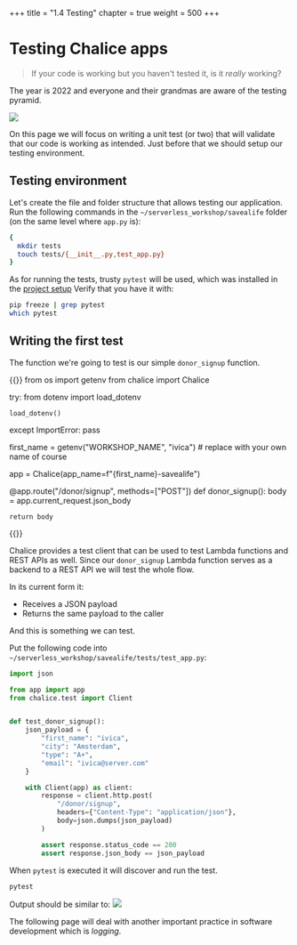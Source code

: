 +++
title = "1.4 Testing"
chapter = true
weight = 500
+++

# Testing Chalice apps

> If your code is working but you haven't tested it, is it _really_ working?

The year is 2022 and everyone and their grandmas are aware of the testing pyramid.

![](/images/testing_pyramid.png)

On this page we will focus on writing a unit test (or two) that will validate that our code is working as intended. Just
before that we should setup our testing environment.

## Testing environment

Let's create the file and folder structure that allows testing our application. Run the following commands in 
the `~/serverless_workshop/savealife` folder (on the same level where `app.py` is):

```bash
{
  mkdir tests
  touch tests/{__init__.py,test_app.py}
}
```

As for running the tests, trusty `pytest` will be used, which was installed in the [project setup](../20-prerequisites/100-setup.html)
Verify that you have it with:

```bash
pip freeze | grep pytest
which pytest
```

## Writing the first test

The function we're going to test is our simple `donor_signup` function. 

{{<highlight python>}}
from os import getenv
from chalice import Chalice

try:
    from dotenv import load_dotenv

    load_dotenv()
except ImportError:
    pass

first_name = getenv("WORKSHOP_NAME", "ivica")  # replace with your own name of course

app = Chalice(app_name=f"{first_name}-savealife")

@app.route("/donor/signup", methods=["POST"])
def donor_signup():
    body = app.current_request.json_body

    return body
{{</highlight>}}

Chalice provides a test client that can be used to test Lambda functions and REST APIs as well. Since our 
`donor_signup` Lambda function serves as a backend to a REST API we will test the whole flow.

In its current form it:
- Receives a JSON payload
- Returns the same payload to the caller

And this is something we can test.

Put the following code into `~/serverless_workshop/savealife/tests/test_app.py`:

```python
import json

from app import app
from chalice.test import Client


def test_donor_signup():
    json_payload = {
        "first_name": "ivica",
        "city": "Amsterdam",
        "type": "A+",
        "email": "ivica@server.com"
    }

    with Client(app) as client:
        response = client.http.post(
            "/donor/signup",
            headers={"Content-Type": "application/json"},
            body=json.dumps(json_payload)
        )

        assert response.status_code == 200
        assert response.json_body == json_payload
```

When `pytest` is executed it will discover and run the test.

```bash
pytest
```

Output should be similar to:
![](/images/code_screenshots/30_500_1.png)

The following page will deal with another important practice in software development which is _logging_.